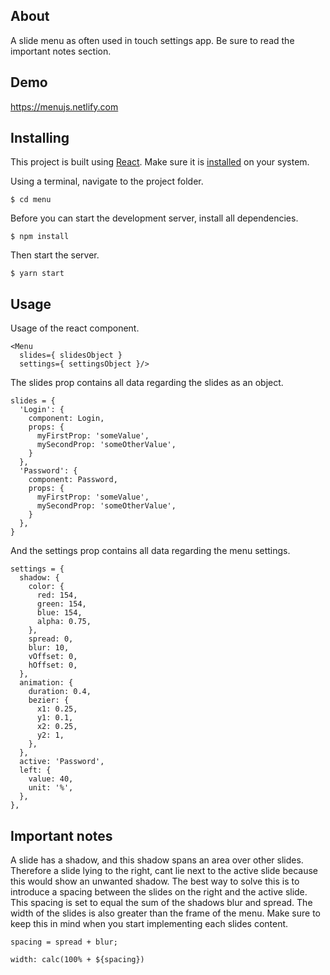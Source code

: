 ## About

A slide menu as often used in touch settings app. Be sure to read the important notes section.

## Demo

https://menujs.netlify.com

## Installing
This project is built using [React](https://reactjs.org). Make sure it is [installed](https://reactjs.org/docs/create-a-new-react-app.html#create-react-app) on your system.

Using a terminal, navigate to the project folder.
```
$ cd menu
```
Before you can start the development server, install all dependencies.
```
$ npm install
```
Then start the server.
```
$ yarn start
```

## Usage

Usage of the react component.
```
<Menu
  slides={ slidesObject }
  settings={ settingsObject }/>
```

The slides prop contains all data regarding the slides as an object.
```
slides = {
  'Login': {
    component: Login,
    props: {
      myFirstProp: 'someValue',
      mySecondProp: 'someOtherValue',
    }
  },
  'Password': {
    component: Password,
    props: {
      myFirstProp: 'someValue',
      mySecondProp: 'someOtherValue',
    }
  },
}
```

And the settings prop contains all data regarding the menu settings.
```
settings = {
  shadow: {
    color: {
      red: 154,
      green: 154,
      blue: 154,
      alpha: 0.75,
    },
    spread: 0,
    blur: 10,
    vOffset: 0,
    hOffset: 0,
  },
  animation: {
    duration: 0.4,
    bezier: {
      x1: 0.25,
      y1: 0.1,
      x2: 0.25,
      y2: 1,
    },
  },
  active: 'Password',
  left: {
    value: 40,
    unit: '%',
  },
},
```

## Important notes

A slide has a shadow, and this shadow spans an area over other slides. Therefore a slide lying to the right, cant lie next to the active slide because this would show an unwanted shadow. The best way to solve this is to introduce a spacing between the slides on the right and the active slide. This spacing is set to equal the sum of the shadows blur and spread. The width of the slides is also greater than the frame of the menu. Make sure to keep this in mind when you start implementing each slides content.

```
spacing = spread + blur;
```

```
width: calc(100% + ${spacing})
```

